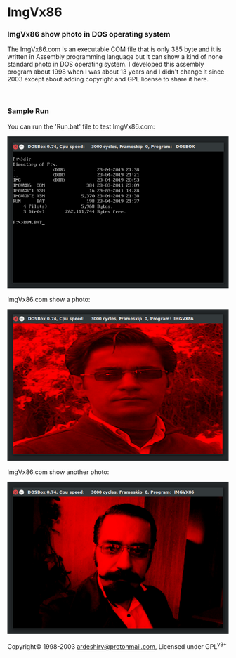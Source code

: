 # ImgVx86
<h3>ImgVx86 show photo in DOS operating system</h3>
<p>The ImgVx86.com is an executable COM file that is only 385 byte and it is written in Assembly programming language but it can show a kind of none standard photo in DOS operating system. I developed this assembly program about 1998 when I was about 13 years and I didn't change it since 2003 except about adding copyright and GPL license to share it here.</p>
<br/>
<h3>Sample Run</h3>
<p>You can run the 'Run.bat' file to test ImgVx86.com:</p>
<img alt="find and run the Run.bat file" src="https://raw.githubusercontent.com/ArdeshirV/ImgVx86/master/img/ImgVx86_0_run.png">
<br/>
<p>ImgVx86.com show a photo:</p>
<img alt="ImgVx86.com show a photo" src="https://raw.githubusercontent.com/ArdeshirV/ImgVx86/master/img/ImgVx86_1.png">
<br/>
<p>ImgVx86.com show another photo:</p>
<img alt="ImgVx86.com show another photo" src="https://raw.githubusercontent.com/ArdeshirV/ImgVx86/master/img/ImgVx86_2.png">
<br/>
<p>
  Copyright&copy; 1998-2003 <a href="mailto:ardeshirv@protonmail.com" alt="email">ardeshirv@protonmail.com</a>, Licensed under GPL<sup>v3+</sup>
<p/>
